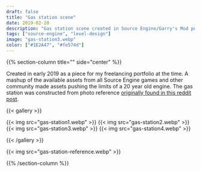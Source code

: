 ```yaml
---
draft: false
title: "Gas station scene"
date: 2019-02-20
description: "Gas station scene created in Source Engine/Garry's Mod pushing the limits of the engine."
tags: ["source-engine", "level-design"]
image: "gas-station3.webp"
color: ["#1E2A47", "#fe574d"]
---
```


{{% section-column title="" side="center" %}}

Created in early 2019 as a piece for my freelancing portfolio at the time. A mashup of the available assets from all Source Engine games and other community made assets pushing the limits of a 20 year old engine. The gas station was constructed from photo reference [originally found in this reddit post](https://www.reddit.com/r/AbandonedPorn/comments/2vrjiu/abandoned_gas_station_in_naujoji_vilnia_lithuania/).

{{< gallery >}}

{{< img src="gas-station1.webp" >}}
{{< img src="gas-station2.webp" >}}
{{< img src="gas-station3.webp" >}}
{{< img src="gas-station4.webp" >}}

{{< /gallery >}}

{{< img src="gas-station-reference.webp" >}}

{{% /section-column %}}